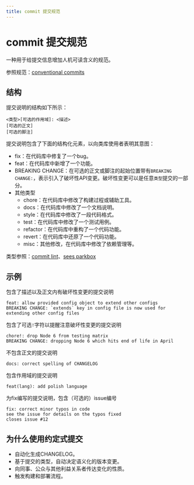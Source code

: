 ```yaml
---
title: commit 提交规范
---
```


# commit 提交规范

一种用于给提交信息增加人机可读含义的规范。

参照规范：[conventional commits](https://www.conventionalcommits.org/zh-hans/v1.0.0-beta.4/)

## 结构

提交说明的结构如下所示：

```git
<类型>[可选的作用域]: <描述>
[可选的正文]
[可选的脚注]
```

提交说明包含了下面的结构化元素，以向类库使用者表明其意图：

* fix：在代码库中修复了一个bug。
* feat：在代码库中新增了一个功能。
* BREAKING CHANGE：在可选的正文或脚注的起始位置带有`BREAKING CHANGE:`，表示引入了破坏性API变更。破坏性变更可以是任意`类型`提交的一部分。
* 其他类型
  * chore：在代码库中修改了构建过程或辅助工具。
  * docs：在代码库中修改了一个文档说明。
  * style：在代码库中修改了一段代码格式。
  * test：在代码库中修改了一个测试用例。
  * refactor：在代码库中重构了一个代码功能。
  * revert：在代码库中还原了一个代码功能。
  * misc：其他修改，在代码库中修改了依赖管理等。

类型参照：[commit lint](https://commitlint.js.org/#/reference-rules)、[sees parkbox](https://seesparkbox.com/foundry/semantic_commit_messages)

## 示例

包含了描述以及正文内有破坏性变更的提交说明

```git
feat: allow provided config object to extend other configs
BREAKING CHANGE: `extends` key in config file is now used for extending other config files
```

包含了可选`!`字符以提醒注意破坏性变更的提交说明

```git
chore!: drop Node 6 from testing matrix
BREAKING CHANGE: dropping Node 6 which hits end of life in April
```

不包含正文的提交说明

```git
docs: correct spelling of CHANGELOG
```

包含作用域的提交说明

```git
feat(lang): add polish language
```

为fix编写的提交说明，包含（可选的）issue编号

```git
fix: correct minor typos in code
see the issue for details on the typos fixed
closes issue #12
```

## 为什么使用约定式提交

* 自动化生成CHANGELOG。
* 基于提交的类型，自动决定语义化的版本变更。
* 向同事、公众与其他利益关系者传达变化的性质。
* 触发构建和部署流程。